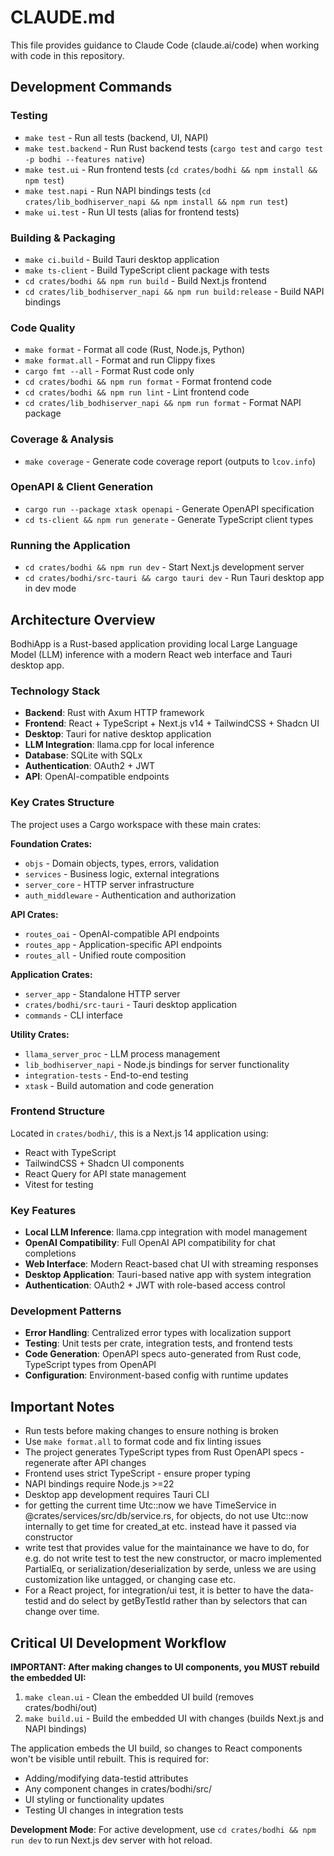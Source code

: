 # CLAUDE.md

This file provides guidance to Claude Code (claude.ai/code) when working with code in this repository.

## Development Commands

### Testing
- `make test` - Run all tests (backend, UI, NAPI)
- `make test.backend` - Run Rust backend tests (`cargo test` and `cargo test -p bodhi --features native`)
- `make test.ui` - Run frontend tests (`cd crates/bodhi && npm install && npm test`)
- `make test.napi` - Run NAPI bindings tests (`cd crates/lib_bodhiserver_napi && npm install && npm run test`)
- `make ui.test` - Run UI tests (alias for frontend tests)

### Building & Packaging
- `make ci.build` - Build Tauri desktop application
- `make ts-client` - Build TypeScript client package with tests
- `cd crates/bodhi && npm run build` - Build Next.js frontend
- `cd crates/lib_bodhiserver_napi && npm run build:release` - Build NAPI bindings

### Code Quality
- `make format` - Format all code (Rust, Node.js, Python)
- `make format.all` - Format and run Clippy fixes
- `cargo fmt --all` - Format Rust code only
- `cd crates/bodhi && npm run format` - Format frontend code
- `cd crates/bodhi && npm run lint` - Lint frontend code
- `cd crates/lib_bodhiserver_napi && npm run format` - Format NAPI package

### Coverage & Analysis
- `make coverage` - Generate code coverage report (outputs to `lcov.info`)

### OpenAPI & Client Generation
- `cargo run --package xtask openapi` - Generate OpenAPI specification
- `cd ts-client && npm run generate` - Generate TypeScript client types

### Running the Application
- `cd crates/bodhi && npm run dev` - Start Next.js development server
- `cd crates/bodhi/src-tauri && cargo tauri dev` - Run Tauri desktop app in dev mode

## Architecture Overview

BodhiApp is a Rust-based application providing local Large Language Model (LLM) inference with a modern React web interface and Tauri desktop app.

### Technology Stack
- **Backend**: Rust with Axum HTTP framework
- **Frontend**: React + TypeScript + Next.js v14 + TailwindCSS + Shadcn UI  
- **Desktop**: Tauri for native desktop application
- **LLM Integration**: llama.cpp for local inference
- **Database**: SQLite with SQLx
- **Authentication**: OAuth2 + JWT
- **API**: OpenAI-compatible endpoints

### Key Crates Structure
The project uses a Cargo workspace with these main crates:

**Foundation Crates:**
- `objs` - Domain objects, types, errors, validation
- `services` - Business logic, external integrations
- `server_core` - HTTP server infrastructure
- `auth_middleware` - Authentication and authorization

**API Crates:**
- `routes_oai` - OpenAI-compatible API endpoints  
- `routes_app` - Application-specific API endpoints
- `routes_all` - Unified route composition

**Application Crates:**
- `server_app` - Standalone HTTP server
- `crates/bodhi/src-tauri` - Tauri desktop application
- `commands` - CLI interface

**Utility Crates:**
- `llama_server_proc` - LLM process management
- `lib_bodhiserver_napi` - Node.js bindings for server functionality
- `integration-tests` - End-to-end testing
- `xtask` - Build automation and code generation

### Frontend Structure
Located in `crates/bodhi/`, this is a Next.js 14 application using:
- React with TypeScript
- TailwindCSS + Shadcn UI components
- React Query for API state management
- Vitest for testing

### Key Features
- **Local LLM Inference**: llama.cpp integration with model management
- **OpenAI Compatibility**: Full OpenAI API compatibility for chat completions
- **Web Interface**: Modern React-based chat UI with streaming responses
- **Desktop Application**: Tauri-based native app with system integration
- **Authentication**: OAuth2 + JWT with role-based access control

### Development Patterns
- **Error Handling**: Centralized error types with localization support
- **Testing**: Unit tests per crate, integration tests, and frontend tests
- **Code Generation**: OpenAPI specs auto-generated from Rust code, TypeScript types from OpenAPI
- **Configuration**: Environment-based config with runtime updates

## Important Notes

- Run tests before making changes to ensure nothing is broken
- Use `make format.all` to format code and fix linting issues
- The project generates TypeScript types from Rust OpenAPI specs - regenerate after API changes
- Frontend uses strict TypeScript - ensure proper typing
- NAPI bindings require Node.js >=22
- Desktop app development requires Tauri CLI
- for getting the current time Utc::now we have TimeService in @crates/services/src/db/service.rs, for objects, do not use Utc::now internally to get time for created_at etc. instead have it passed via constructor
- write test that provides value for the maintainance we have to do, for e.g. do not write test to test the new constructor, or macro implemented PartialEq, or serialization/deserialization by serde, unless we are using customization like untagged, or changing case etc.
- For a React project, for integration/ui test, it is better to have the data-testid and do select by getByTestId rather than by selectors that can change over time.

## Critical UI Development Workflow

**IMPORTANT: After making changes to UI components, you MUST rebuild the embedded UI:**

1. `make clean.ui` - Clean the embedded UI build (removes crates/bodhi/out)
2. `make build.ui` - Build the embedded UI with changes (builds Next.js and NAPI bindings)

The application embeds the UI build, so changes to React components won't be visible until rebuilt. This is required for:
- Adding/modifying data-testid attributes
- Any component changes in crates/bodhi/src/
- UI styling or functionality updates
- Testing UI changes in integration tests

**Development Mode**: For active development, use `cd crates/bodhi && npm run dev` to run Next.js dev server with hot reload.